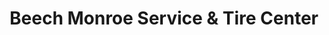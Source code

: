 ---
title: "Beech Monroe Service & Tire Center"
url: /dearborn/beech-monroe-service-und-tire-center/
shop: Autowerkstatt
---